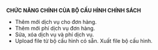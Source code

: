 
**CHỨC NĂNG CHÍNH CỦA BỘ CẤU HÌNH CHÍNH SÁCH**

- Thêm mới dịch vụ cho đơn hàng.
- Thêm mới phí dịch vụ đơn hàng.
- Sửa, xóa dịch vụ và phí dịch vụ.
- Upload file từ bộ cấu hình có sẵn.
Xuất file bộ cấu hình.
